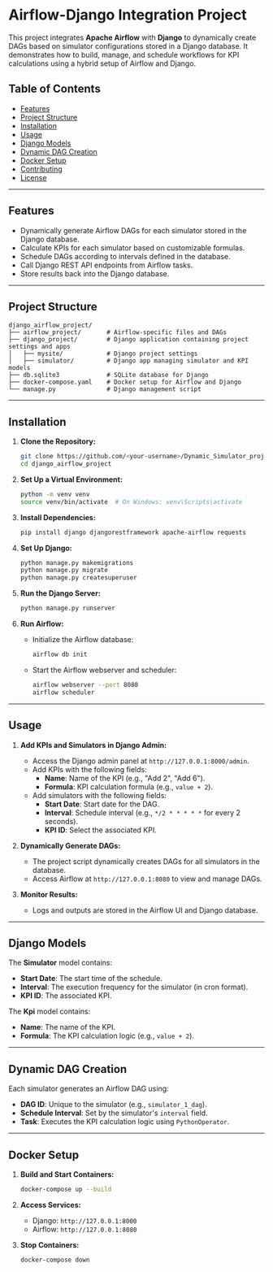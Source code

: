 # Airflow-Django Integration Project

This project integrates **Apache Airflow** with **Django** to dynamically create DAGs based on simulator configurations stored in a Django database. It demonstrates how to build, manage, and schedule workflows for KPI calculations using a hybrid setup of Airflow and Django.

## Table of Contents
- [Features](#features)
- [Project Structure](#project-structure)
- [Installation](#installation)
- [Usage](#usage)
- [Django Models](#django-models)
- [Dynamic DAG Creation](#dynamic-dag-creation)
- [Docker Setup](#docker-setup)
- [Contributing](#contributing)
- [License](#license)

---

## Features
- Dynamically generate Airflow DAGs for each simulator stored in the Django database.
- Calculate KPIs for each simulator based on customizable formulas.
- Schedule DAGs according to intervals defined in the database.
- Call Django REST API endpoints from Airflow tasks.
- Store results back into the Django database.

---

## Project Structure
```plaintext
django_airflow_project/
├── airflow_project/       # Airflow-specific files and DAGs
├── django_project/        # Django application containing project settings and apps
│   ├── mysite/            # Django project settings
│   ├── simulator/         # Django app managing simulator and KPI models
├── db.sqlite3             # SQLite database for Django
├── docker-compose.yaml    # Docker setup for Airflow and Django
└── manage.py              # Django management script
```

---

## Installation

1. **Clone the Repository:**
   ```bash
   git clone https://github.com/<your-username>/Dynamic_Simulator_project.git
   cd django_airflow_project
   ```

2. **Set Up a Virtual Environment:**
   ```bash
   python -m venv venv
   source venv/bin/activate  # On Windows: venv\Scripts\activate
   ```

3. **Install Dependencies:**
   ```bash
   pip install django djangorestframework apache-airflow requests
   ```

4. **Set Up Django:**
   ```bash
   python manage.py makemigrations
   python manage.py migrate
   python manage.py createsuperuser
   ```

5. **Run the Django Server:**
   ```bash
   python manage.py runserver
   ```

6. **Run Airflow:**
   - Initialize the Airflow database:
     ```bash
     airflow db init
     ```
   - Start the Airflow webserver and scheduler:
     ```bash
     airflow webserver --port 8080
     airflow scheduler
     ```

---

## Usage

1. **Add KPIs and Simulators in Django Admin:**
   - Access the Django admin panel at `http://127.0.0.1:8000/admin`.
   - Add KPIs with the following fields:
     - **Name**: Name of the KPI (e.g., "Add 2", "Add 6").
     - **Formula**: KPI calculation formula (e.g., `value + 2`).
   - Add simulators with the following fields:
     - **Start Date**: Start date for the DAG.
     - **Interval**: Schedule interval (e.g., `*/2 * * * * *` for every 2 seconds).
     - **KPI ID**: Select the associated KPI.

2. **Dynamically Generate DAGs:**
   - The project script dynamically creates DAGs for all simulators in the database.
   - Access Airflow at `http://127.0.0.1:8080` to view and manage DAGs.

3. **Monitor Results:**
   - Logs and outputs are stored in the Airflow UI and Django database.

---

## Django Models

The **Simulator** model contains:
- **Start Date**: The start time of the schedule.
- **Interval**: The execution frequency for the simulator (in cron format).
- **KPI ID**: The associated KPI.

The **Kpi** model contains:
- **Name**: The name of the KPI.
- **Formula**: The KPI calculation logic (e.g., `value + 2`).

---

## Dynamic DAG Creation

Each simulator generates an Airflow DAG using:
- **DAG ID**: Unique to the simulator (e.g., `simulator_1_dag`).
- **Schedule Interval**: Set by the simulator's `interval` field.
- **Task**: Executes the KPI calculation logic using `PythonOperator`.

---

## Docker Setup

1. **Build and Start Containers:**
   ```bash
   docker-compose up --build
   ```

2. **Access Services:**
   - Django: `http://127.0.0.1:8000`
   - Airflow: `http://127.0.0.1:8080`

3. **Stop Containers:**
   ```bash
   docker-compose down
   ```
